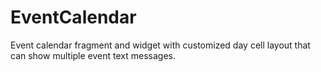 # EventCalendar
Event calendar fragment and widget with customized day cell layout that can show multiple event text messages.
